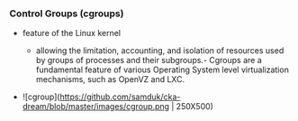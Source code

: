 ### Control Groups (cgroups)
- feature of the Linux kernel 
	- allowing the limitation, accounting, and isolation of resources used by groups of processes and their subgroups.- Cgroups are a fundamental feature of various Operating System level virtualization mechanisms, such as OpenVZ and LXC. 

- ![cgroup](https://github.com/samduk/cka-dream/blob/master/images/cgroup.png | 250X500)
